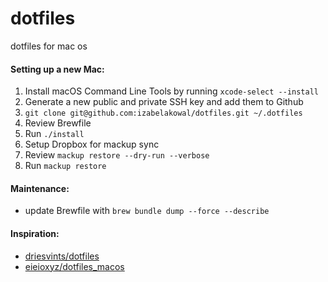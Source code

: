 # dotfiles
dotfiles for mac os

#### Setting up a new Mac:
1. Install macOS Command Line Tools by running `xcode-select --install`
2. Generate a new public and private SSH key and add them to Github
3. `git clone git@github.com:izabelakowal/dotfiles.git ~/.dotfiles`
4. Review Brewfile
5. Run `./install`
6. Setup Dropbox for mackup sync
7. Review `mackup restore --dry-run --verbose`
8. Run `mackup restore`

#### Maintenance:
* update Brewfile with `brew bundle dump --force --describe`

 #### Inspiration:
 * [driesvints/dotfiles](https://github.com/driesvints/dotfiles)
 * [eieioxyz/dotfiles_macos](https://github.com/eieioxyz/dotfiles_macos)
 
